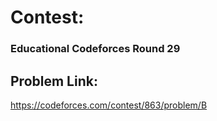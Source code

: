 # Contest:
### Educational Codeforces Round 29
## Problem Link:
https://codeforces.com/contest/863/problem/B